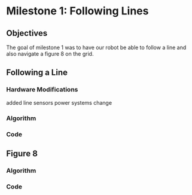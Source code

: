 # Milestone 1: Following Lines 

## Objectives
The goal of milestone 1 was to have our robot be able to follow a line and also navigate a figure 8 on the grid.

## Following a Line
### Hardware Modifications

added line sensors
power systems change

### Algorithm

### Code

## Figure 8
### Algorithm
### Code
